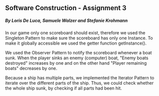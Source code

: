 ## Software Construction - Assignment 3 <br /> 
##### By Loris De Luca, Samuele Walzer and Stefanie Krohmann<br /> 

In our game only one scoreboard should exist, therefore we used the Singleton Pattern to make sure the scoreboard has only one Instance. 
To make it globally accessible we used the getter function getInstance().

We used the Observer Pattern to notify the scoreboard whenever a boat sunk. When the player sinks an enemy (computer) boat, "Enemy boats destroyed" increases by one and on the other hand "Player remaining boats" decreases by one.  

Because a ship has multiple parts, we implemented the Iterator Pattern to iterate over the different parts of the ship. Thus, we could check whether the whole ship sunk, by checking if all parts had been hit.    

